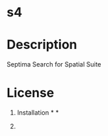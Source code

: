 s4
==

# Description
Septima Search for Spatial Suite


# License

1. Installation
    *
    *

2.


